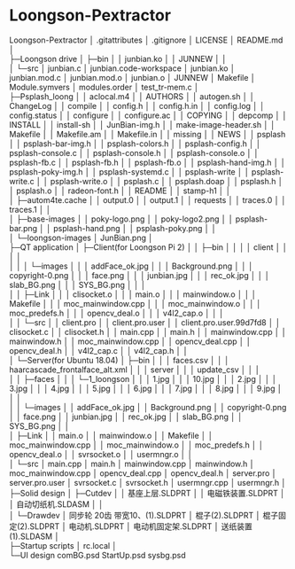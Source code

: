 # Loongson-Pextractor
Loongson-Pextractor
    │  .gitattributes
    │  .gitignore
    │  LICENSE
    │  README.md
    │  
    ├─Loongson drive
    │  ├─bin
    │  │      junbian.ko
    │  │      JUNNEW
    │  │      
    │  └─src
    │          junbian.c
    │          junbian.code-workspace
    │          junbian.ko
    │          junbian.mod.c
    │          junbian.mod.o
    │          junbian.o
    │          JUNNEW
    │          Makefile
    │          Module.symvers
    │          modules.order
    │          test_tr-mem.c
    │          
    ├─Psplash_loong
    │  │  aclocal.m4
    │  │  AUTHORS
    │  │  autogen.sh
    │  │  ChangeLog
    │  │  compile
    │  │  config.h
    │  │  config.h.in
    │  │  config.log
    │  │  config.status
    │  │  configure
    │  │  configure.ac
    │  │  COPYING
    │  │  depcomp
    │  │  INSTALL
    │  │  install-sh
    │  │  JunBian-img.h
    │  │  make-image-header.sh
    │  │  Makefile
    │  │  Makefile.am
    │  │  Makefile.in
    │  │  missing
    │  │  NEWS
    │  │  psplash
    │  │  psplash-bar-img.h
    │  │  psplash-colors.h
    │  │  psplash-config.h
    │  │  psplash-console.c
    │  │  psplash-console.h
    │  │  psplash-console.o
    │  │  psplash-fb.c
    │  │  psplash-fb.h
    │  │  psplash-fb.o
    │  │  psplash-hand-img.h
    │  │  psplash-poky-img.h
    │  │  psplash-systemd.c
    │  │  psplash-write
    │  │  psplash-write.c
    │  │  psplash-write.o
    │  │  psplash.c
    │  │  psplash.doap
    │  │  psplash.h
    │  │  psplash.o
    │  │  radeon-font.h
    │  │  README
    │  │  stamp-h1
    │  │  
    │  ├─autom4te.cache
    │  │      output.0
    │  │      output.1
    │  │      requests
    │  │      traces.0
    │  │      traces.1
    │  │      
    │  ├─base-images
    │  │      poky-logo.png
    │  │      poky-logo2.png
    │  │      psplash-bar.png
    │  │      psplash-hand.png
    │  │      psplash-poky.png
    │  │      
    │  └─loongson-images
    │          JunBian.png
    │          
    ├─QT application
    │  ├─Client(for Loongson Pi 2)
    │  │  ├─bin
    │  │  │  │  client
    │  │  │  │  
    │  │  │  └─images
    │  │  │          addFace_ok.jpg
    │  │  │          Background.png
    │  │  │          copyright-0.png
    │  │  │          face.png
    │  │  │          junbian.jpg
    │  │  │          rec_ok.jpg
    │  │  │          slab_BG.png
    │  │  │          SYS_BG.png
    │  │  │          
    │  │  ├─Link
    │  │  │      clisocket.o
    │  │  │      main.o
    │  │  │      mainwindow.o
    │  │  │      Makefile
    │  │  │      moc_mainwindow.cpp
    │  │  │      moc_mainwindow.o
    │  │  │      moc_predefs.h
    │  │  │      opencv_deal.o
    │  │  │      v4l2_cap.o
    │  │  │      
    │  │  └─src
    │  │          client.pro
    │  │          client.pro.user
    │  │          client.pro.user.99d7fd8
    │  │          clisocket.c
    │  │          clisocket.h
    │  │          main.cpp
    │  │          main.h
    │  │          mainwindow.cpp
    │  │          mainwindow.h
    │  │          moc_mainwindow.cpp
    │  │          opencv_deal.cpp
    │  │          opencv_deal.h
    │  │          v4l2_cap.c
    │  │          v4l2_cap.h
    │  │          
    │  └─Server(for Ubuntu 18.04)
    │      ├─bin
    │      │  │  faces.csv
    │      │  │  haarcascade_frontalface_alt.xml
    │      │  │  server
    │      │  │  update_csv
    │      │  │  
    │      │  ├─faces
    │      │  │  └─1_loongson
    │      │  │          1.jpg
    │      │  │          10.jpg
    │      │  │          2.jpg
    │      │  │          3.jpg
    │      │  │          4.jpg
    │      │  │          5.jpg
    │      │  │          6.jpg
    │      │  │          7.jpg
    │      │  │          8.jpg
    │      │  │          9.jpg
    │      │  │          
    │      │  └─images
    │      │          addFace_ok.jpg
    │      │          Background.png
    │      │          copyright-0.png
    │      │          face.png
    │      │          junbian.jpg
    │      │          rec_ok.jpg
    │      │          slab_BG.png
    │      │          SYS_BG.png
    │      │          
    │      ├─Link
    │      │      main.o
    │      │      mainwindow.o
    │      │      Makefile
    │      │      moc_mainwindow.cpp
    │      │      moc_mainwindow.o
    │      │      moc_predefs.h
    │      │      opencv_deal.o
    │      │      svrsocket.o
    │      │      usermngr.o
    │      │      
    │      └─src
    │              main.cpp
    │              main.h
    │              mainwindow.cpp
    │              mainwindow.h
    │              moc_mainwindow.cpp
    │              opencv_deal.cpp
    │              opencv_deal.h
    │              server.pro
    │              server.pro.user
    │              svrsocket.c
    │              svrsocket.h
    │              usermngr.cpp
    │              usermngr.h
    │              
    ├─Solid design
    │  ├─Cutdev
    │  │      基座上层.SLDPRT
    │  │      电磁铁装置.SLDPRT
    │  │      自动切纸机.SLDASM
    │  │      
    │  └─Drawdev
    │          同步轮 20齿 带宽10、(1).SLDPRT
    │          棍子(2).SLDPRT
    │          棍子固定(2).SLDPRT
    │          电动机.SLDPRT
    │          电动机固定架.SLDPRT
    │          送纸装置(1).SLDASM
    │          
    ├─Startup scripts
    │      rc.local
    │      
    └─UI design
            comBG.psd
            StartUp.psd
            sysbg.psd
            
